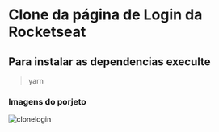 # Clone da página de Login da Rocketseat

## Para instalar as dependencias execulte 

>yarn 

### Imagens do porjeto

![clonelogin](https://user-images.githubusercontent.com/86238635/158084367-403a3e5a-982f-478f-b421-37d6e55d7a1c.png)
